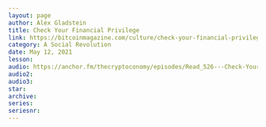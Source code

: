```yaml
---
layout: page
author: Alex Gladstein
title: Check Your Financial Privilege
link: https://bitcoinmagazine.com/culture/check-your-financial-privilege
category: A Social Revolution
date: May 12, 2021
lesson: 
audio: https://anchor.fm/thecryptoconomy/episodes/Read_526---Check-Your-Financial-Privilege-Alex-Gladstein-e10p9vh
audio2: 
audio3: 
star: 
archive: 
series: 
seriesnr: 
---
```

